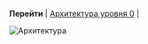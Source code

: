 **Перейти** | [Архитектура уровня 0](/docs/Romashka.doc.lvl_0_Tech_Architecture) |

![Архитектура](@context/Romashka.Clusters.Stage)
